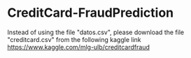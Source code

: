 # CreditCard-FraudPrediction

Instead of using the file "datos.csv", please download the file "creditcard.csv" from the following kaggle link
https://www.kaggle.com/mlg-ulb/creditcardfraud
